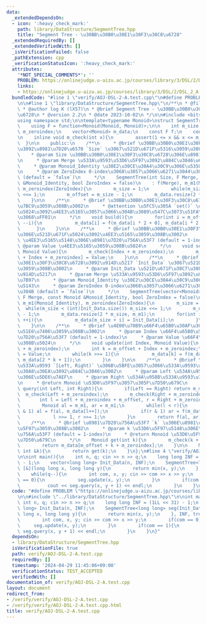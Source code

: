 ```yaml
---
data:
  _extendedDependsOn:
  - icon: ':heavy_check_mark:'
    path: library/DataStructure/SegmentTree.hpp
    title: "Segment Tree - \u30BB\u30B0\u30E1\u30F3\u30C8\u6728"
  _extendedRequiredBy: []
  _extendedVerifiedWith: []
  _isVerificationFailed: false
  _pathExtension: cpp
  _verificationStatusIcon: ':heavy_check_mark:'
  attributes:
    '*NOT_SPECIAL_COMMENTS*': ''
    PROBLEM: https://onlinejudge.u-aizu.ac.jp/courses/library/3/DSL/2/DSL_2_A
    links:
    - https://onlinejudge.u-aizu.ac.jp/courses/library/3/DSL/2/DSL_2_A
  bundledCode: "#line 1 \"verify/AOJ-DSL-2-A.test.cpp\"\n#define PROBLEM \"https://onlinejudge.u-aizu.ac.jp/courses/library/3/DSL/2/DSL_2_A\"\
    \n\n#line 1 \"library/DataStructure/SegmentTree.hpp\"\n/**\n * @file SegmentTree.hpp\n\
    \ * @author log K (lX57)\n * @brief Segment Tree - \u30BB\u30B0\u30E1\u30F3\u30C8\
    \u6728\n * @version 2.2\n * @date 2023-10-02\n */\n\n#include <bits/stdc++.h>\n\
    using namespace std;\n\ntemplate<typename Monoid>\nstruct SegmentTree{\n    private:\n\
    \    using F = function<Monoid(Monoid, Monoid)>;\n\n    int m_size, m_offset,\
    \ m_zeroindex;\n    vector<Monoid> m_data;\n    const F f;\n    const Monoid m_m1;\n\
    \n    inline void m_check(int x){\n        assert(1 <= x && x <= m_size);\n  \
    \  }\n\n    public:\n    /**\n     * @brief \u30BB\u30B0\u30E1\u30F3\u30C8\u6728\
    \u3092\u8981\u7D20\u6570 `Size` \u3067\u521D\u671F\u5316\u3059\u308B\u3002\n \
    \    * @param Size \u30BB\u30B0\u30E1\u30F3\u30C8\u6728\u306E\u8981\u7D20\u6570\
    \n     * @param Merge \u533A\u9593\u53D6\u5F97\u3092\u884C\u3046\u6F14\u7B97\n\
    \     * @param Monoid_Identity \u30E2\u30CE\u30A4\u30C9\u306E\u5358\u4F4D\u5143\
    \n     * @param ZeroIndex 0-index\u3068\u3057\u3066\u6271\u3044\u305F\u3044\u304B\
    \ (default = `false`)\n     */\n    SegmentTree(int Size, F Merge, const Monoid\
    \ &Monoid_Identity, bool ZeroIndex = false)\n    : f(Merge), m_m1(Monoid_Identity),\
    \ m_zeroindex(ZeroIndex){\n        m_size = 1;\n        while(m_size < Size) m_size\
    \ <<= 1;\n        m_offset = m_size - 1;\n        m_data.resize(2 * m_size, m_m1);\n\
    \    }\n\n    /**\n     * @brief \u30BB\u30B0\u30E1\u30F3\u30C8\u6728\u3092\u69CB\
    \u7BC9\u3059\u308B\u3002\n     * @attention \u5FC5\u305A `set()` \u3067\u521D\u671F\
    \u5024\u3092\u4EE3\u5165\u3057\u3066\u304B\u3089\u547C\u3073\u51FA\u3059\u3053\
    \u3068\uFF01\n     */\n    void build(){\n        for(int i = m_offset; i >= 1;\
    \ --i){\n            m_data[i] = f(m_data[i * 2 + 0], m_data[i * 2 + 1]);\n  \
    \      }\n    }\n\n    /**\n     * @brief \u30BB\u30B0\u30E1\u30F3\u30C8\u6728\
    \u306E\u521D\u671F\u5024\u3092\u4EE3\u5165\u3059\u308B\u3002\n     * @param Index\
    \ \u4EE3\u5165\u5148\u306E\u8981\u7D20\u756A\u53F7 (default = 1-index)\n     *\
    \ @param Value \u4EE3\u5165\u3059\u308B\u5024\n     */\n    void set(int Index,\
    \ Monoid Value){\n        m_check(Index + m_zeroindex);\n        m_data[m_offset\
    \ + Index + m_zeroindex] = Value;\n    }\n\n    /**\n     * @brief \u30BB\u30B0\
    \u30E1\u30F3\u30C8\u6728\u3092\u914D\u5217 `Init_Data` \u3067\u521D\u671F\u5316\
    \u3059\u308B\u3002\n     * @param Init_Data \u521D\u671F\u30C7\u30FC\u30BF\u306E\
    \u914D\u5217\n     * @param Merge \u533A\u9593\u53D6\u5F97\u3092\u884C\u3046\u6F14\
    \u7B97\n     * @param Monoid_Identity \u30E2\u30CE\u30A4\u30C9\u306E\u5358\u4F4D\
    \u5143\n     * @param ZeroIndex 0-index\u3068\u3057\u3066\u6271\u3044\u305F\u3044\
    \u304B (default = `false`)\n     */\n    SegmentTree(vector<Monoid> &Init_Data,\
    \ F Merge, const Monoid &Monoid_Identity, bool ZeroIndex = false)\n    : f(Merge),\
    \ m_m1(Monoid_Identity), m_zeroindex(ZeroIndex){\n        m_size = 1;\n      \
    \  while(m_size < (int)Init_Data.size()) m_size <<= 1;\n        m_offset = m_size\
    \ - 1;\n        m_data.resize(2 * m_size, m_m1);\n        for(int i = 0; i < (int)Init_Data.size();\
    \ ++i){\n            m_data[m_size + i] = Init_Data[i];\n        }\n        build();\n\
    \    }\n\n    /**\n     * @brief \u4E00\u70B9\u66F4\u65B0\u30AF\u30A8\u30EA\u3092\
    \u51E6\u7406\u3059\u308B\u3002\n     * @param Index \u66F4\u65B0\u5148\u306E\u8981\
    \u7D20\u756A\u53F7 (default = 1-index)\n     * @param Value \u66F4\u65B0\u3059\
    \u308B\u5024\n     */\n    void update(int Index, Monoid Value){\n        m_check(Index\
    \ + m_zeroindex);\n        int k = m_offset + Index + m_zeroindex;\n        m_data[k]\
    \ = Value;\n        while(k >>= 1){\n            m_data[k] = f(m_data[2 * k],\
    \ m_data[2 * k + 1]);\n        }\n    }\n\n    /**\n     * @brief \u534A\u958B\
    \u533A\u9593 `[Left, Right)` \u306B\u5BFE\u3057\u3066\u533A\u9593\u53D6\u5F97\u30AF\
    \u30A8\u30EA\u3092\u884C\u3046\u3002\n     * @param Left \u534A\u958B\u533A\u9593\
    \u306E\u5DE6\u7AEF\n     * @param Right \u534A\u958B\u533A\u9593\u306E\u53F3\u7AEF\
    \n     * @return Monoid \u53D6\u5F97\u3057\u305F\u7D50\u679C\n     */\n    Monoid\
    \ query(int Left, int Right){\n        if(Left == Right) return m_m1;\n      \
    \  m_check(Left + m_zeroindex);\n        m_check(Right + m_zeroindex - 1);\n \
    \       int l = Left + m_zeroindex + m_offset, r = Right + m_zeroindex + m_offset;\n\
    \        Monoid al = m_m1, ar = m_m1;\n        while(l < r){\n            if(l\
    \ & 1) al = f(al, m_data[l++]);\n            if(r & 1) ar = f(m_data[--r], ar);\n\
    \            l >>= 1, r >>= 1;\n        }\n        return f(al, ar);\n    }\n\n\
    \    /**\n     * @brief \u8981\u7D20\u756A\u53F7 `k` \u306E\u8981\u7D20\u3092\u53D6\
    \u5F97\u3059\u308B\u3002\n     * @param k \u53D6\u5F97\u5148\u306E\u8981\u7D20\
    \u756A\u53F7 (default = 1-index)\n     * @return Monoid \u53D6\u5F97\u3057\u305F\
    \u7D50\u679C\n     */\n    Monoid get(int k){\n        m_check(k + m_zeroindex);\n\
    \        return m_data[m_offset + k + m_zeroindex];\n    }\n\n    Monoid operator[](const\
    \ int &k){\n        return get(k);\n    }\n};\n#line 4 \"verify/AOJ-DSL-2-A.test.cpp\"\
    \n\nint main(){\n    int n, q; cin >> n >> q;\n    long long INF = (1LL << 31)\
    \ - 1;\n    vector<long long> Init_Data(n, INF);\n    SegmentTree<long long> seg(Init_Data,\
    \ [&](long long x, long long y){\n        return min(x, y);\n    }, INF, true);\n\
    \    while(q--){\n        int com, x, y; cin >> com >> x >> y;\n        if(com\
    \ == 0){\n            seg.update(x, y);\n        }\n        if(com == 1){\n  \
    \          cout << seg.query(x, y + 1) << endl;\n        }\n    }\n}\n"
  code: "#define PROBLEM \"https://onlinejudge.u-aizu.ac.jp/courses/library/3/DSL/2/DSL_2_A\"\
    \n\n#include \"../library/DataStructure/SegmentTree.hpp\"\n\nint main(){\n   \
    \ int n, q; cin >> n >> q;\n    long long INF = (1LL << 31) - 1;\n    vector<long\
    \ long> Init_Data(n, INF);\n    SegmentTree<long long> seg(Init_Data, [&](long\
    \ long x, long long y){\n        return min(x, y);\n    }, INF, true);\n    while(q--){\n\
    \        int com, x, y; cin >> com >> x >> y;\n        if(com == 0){\n       \
    \     seg.update(x, y);\n        }\n        if(com == 1){\n            cout <<\
    \ seg.query(x, y + 1) << endl;\n        }\n    }\n}"
  dependsOn:
  - library/DataStructure/SegmentTree.hpp
  isVerificationFile: true
  path: verify/AOJ-DSL-2-A.test.cpp
  requiredBy: []
  timestamp: '2024-04-29 11:45:06+09:00'
  verificationStatus: TEST_ACCEPTED
  verifiedWith: []
documentation_of: verify/AOJ-DSL-2-A.test.cpp
layout: document
redirect_from:
- /verify/verify/AOJ-DSL-2-A.test.cpp
- /verify/verify/AOJ-DSL-2-A.test.cpp.html
title: verify/AOJ-DSL-2-A.test.cpp
---
```

